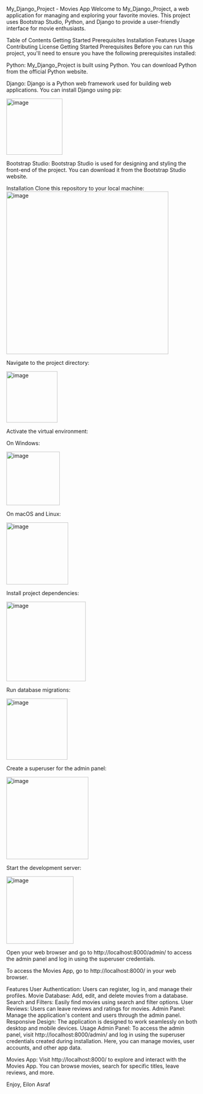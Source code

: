 My_Django_Project - Movies App
Welcome to My_Django_Project, a web application for managing and exploring your favorite movies. This project uses Bootstrap Studio, Python, and Django to provide a user-friendly interface for movie enthusiasts.

Table of Contents
Getting Started
Prerequisites
Installation
Features
Usage
Contributing
License
Getting Started
Prerequisites
Before you can run this project, you'll need to ensure you have the following prerequisites installed:

Python: My_Django_Project is built using Python. You can download Python from the official Python website.

Django: Django is a Python web framework used for building web applications. You can install Django using pip:

<img width="147" alt="image" src="https://github.com/Eilonasraf/My_Django_Project/assets/103586426/d77c82fb-4929-4409-bc09-dde88ee912cd">

Bootstrap Studio: Bootstrap Studio is used for designing and styling the front-end of the project. You can download it from the Bootstrap Studio website.

Installation
Clone this repository to your local machine:
<img width="425" alt="image" src="https://github.com/Eilonasraf/My_Django_Project/assets/103586426/06295982-35d8-49e9-9a78-0dd02fa93583">

Navigate to the project directory:

<img width="134" alt="image" src="https://github.com/Eilonasraf/My_Django_Project/assets/103586426/b4617edf-106a-473b-91e9-0922c566503f">

Activate the virtual environment:

On Windows:

<img width="140" alt="image" src="https://github.com/Eilonasraf/My_Django_Project/assets/103586426/2cf28ee3-c4a2-47c1-ae06-f72985ba38e6">

On macOS and Linux:

<img width="162" alt="image" src="https://github.com/Eilonasraf/My_Django_Project/assets/103586426/c426a87c-f574-4949-bf67-de2a8d656e6e">

Install project dependencies:

<img width="208" alt="image" src="https://github.com/Eilonasraf/My_Django_Project/assets/103586426/2b86ddf8-dc9d-4b80-9e84-98f97a9fb6d0">

Run database migrations:

<img width="160" alt="image" src="https://github.com/Eilonasraf/My_Django_Project/assets/103586426/8c5407c3-b298-4a15-bc16-97e298c8da39">

Create a superuser for the admin panel:

<img width="215" alt="image" src="https://github.com/Eilonasraf/My_Django_Project/assets/103586426/d1ff7743-d4f2-454b-b73b-dbacee890ba4">

Start the development server:

<img width="176" alt="image" src="https://github.com/Eilonasraf/My_Django_Project/assets/103586426/cd8acffa-066c-47b9-a54e-e799dfd5ce8b">

Open your web browser and go to http://localhost:8000/admin/ to access the admin panel and log in using the superuser credentials.

To access the Movies App, go to http://localhost:8000/ in your web browser.

Features
User Authentication: Users can register, log in, and manage their profiles.
Movie Database: Add, edit, and delete movies from a database.
Search and Filters: Easily find movies using search and filter options.
User Reviews: Users can leave reviews and ratings for movies.
Admin Panel: Manage the application's content and users through the admin panel.
Responsive Design: The application is designed to work seamlessly on both desktop and mobile devices.
Usage
Admin Panel: To access the admin panel, visit http://localhost:8000/admin/ and log in using the superuser credentials created during installation. Here, you can manage movies, user accounts, and other app data.

Movies App: Visit http://localhost:8000/ to explore and interact with the Movies App. You can browse movies, search for specific titles, leave reviews, and more.

Enjoy, Eilon Asraf
